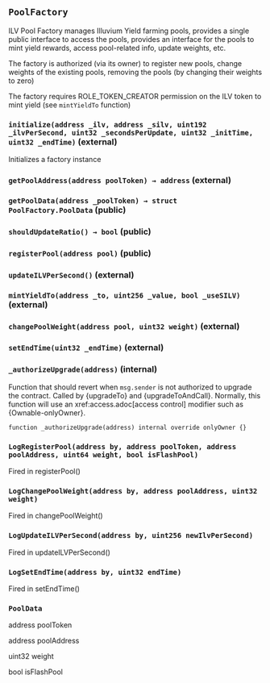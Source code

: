 ## `PoolFactory`

ILV Pool Factory manages Illuvium Yield farming pools, provides a single
public interface to access the pools, provides an interface for the pools
to mint yield rewards, access pool-related info, update weights, etc.

The factory is authorized (via its owner) to register new pools, change weights
of the existing pools, removing the pools (by changing their weights to zero)

The factory requires ROLE_TOKEN_CREATOR permission on the ILV token to mint yield
(see `mintYieldTo` function)

### `initialize(address _ilv, address _silv, uint192 _ilvPerSecond, uint32 _secondsPerUpdate, uint32 _initTime, uint32 _endTime)` (external)

Initializes a factory instance

### `getPoolAddress(address poolToken) → address` (external)

### `getPoolData(address _poolToken) → struct PoolFactory.PoolData` (public)

### `shouldUpdateRatio() → bool` (public)

### `registerPool(address pool)` (public)

### `updateILVPerSecond()` (external)

### `mintYieldTo(address _to, uint256 _value, bool _useSILV)` (external)

### `changePoolWeight(address pool, uint32 weight)` (external)

### `setEndTime(uint32 _endTime)` (external)

### `_authorizeUpgrade(address)` (internal)

Function that should revert when `msg.sender` is not authorized to upgrade the contract. Called by
{upgradeTo} and {upgradeToAndCall}.
Normally, this function will use an xref:access.adoc[access control] modifier such as {Ownable-onlyOwner}.

```solidity
function _authorizeUpgrade(address) internal override onlyOwner {}

```

### `LogRegisterPool(address by, address poolToken, address poolAddress, uint64 weight, bool isFlashPool)`

Fired in registerPool()

### `LogChangePoolWeight(address by, address poolAddress, uint32 weight)`

Fired in changePoolWeight()

### `LogUpdateILVPerSecond(address by, uint256 newIlvPerSecond)`

Fired in updateILVPerSecond()

### `LogSetEndTime(address by, uint32 endTime)`

Fired in setEndTime()

### `PoolData`

address poolToken

address poolAddress

uint32 weight

bool isFlashPool
